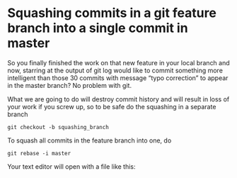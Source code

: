 # Squashing commits in a git feature branch into a single commit in master

So you finally finished the work on that new feature in your local branch and now, starring at the output of git log would like to commit something more intelligent than those 30 commits with message “typo correction” to appear in the master branch?  No problem with git.

What we are going to do will destroy commit history and will result in loss of your work if you screw up, so to be safe do the squashing in a separate branch

`git checkout -b squashing_branch`

To squash all commits in the feature branch into one, do

`git rebase -i master`

Your text editor will open with a file like this:
